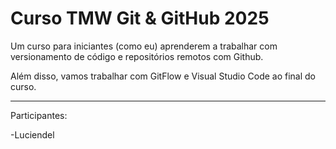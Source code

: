 # Curso TMW Git & GitHub 2025

Um curso para iniciantes (como eu) aprenderem a trabalhar com versionamento de código e repositórios remotos com Github.

Além disso, vamos trabalhar com GitFlow e Visual Studio Code ao final do curso.

------

Participantes: 

-Luciendel